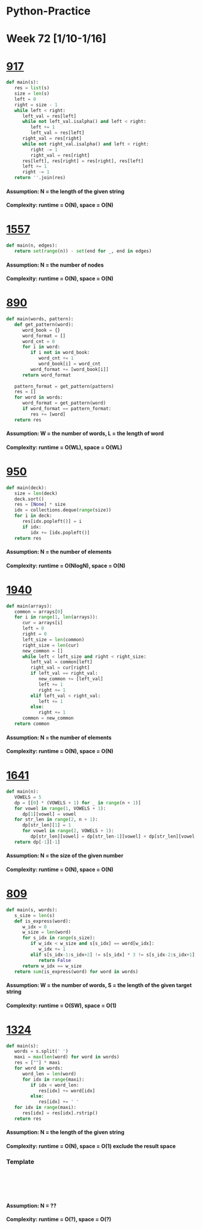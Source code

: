# Python-Practice

# Week 72 [1/10-1/16]

# [917](https://leetcode.com/problems/reverse-only-letters/)
```python
def main(s):
   res = list(s)
   size = len(s)
   left = 0
   right = size - 1
   while left < right:
      left_val = res[left]
      while not left_val.isalpha() and left < right:
         left += 1
         left_val = res[left]
      right_val = res[right]
      while not right_val.isalpha() and left < right:
         right -= 1
         right_val = res[right]
      res[left], res[right] = res[right], res[left]
      left += 1
      right -= 1
   return ''.join(res)
```
#### Assumption: N = the length of the given string
#### Complexity: runtime = O(N), space = O(N)

# [1557](https://leetcode.com/problems/minimum-number-of-vertices-to-reach-all-nodes/)
```python
def main(n, edges):
   return set(range(n)) - set(end for _, end in edges)
```
#### Assumption: N = the number of nodes
#### Complexity: runtime = O(N), space = O(N)

# [890](https://leetcode.com/problems/find-and-replace-pattern/)
```python
def main(words, pattern):
   def get_pattern(word):
      word_book = {}
      word_format = []
      word_cnt = 0
      for i in word:
         if i not in word_book:
            word_cnt += 1
            word_book[i] = word_cnt
         word_format += [word_book[i]]
      return word_format
   
   pattern_format = get_pattern(pattern)
   res = []
   for word in words:
      word_format = get_pattern(word)
      if word_format == pattern_format:
         res += [word]
   return res
```
#### Assumption: W = the number of words, L = the length of word
#### Complexity: runtime = O(WL), space = O(WL)

# [950](https://leetcode.com/problems/reveal-cards-in-increasing-order/)
```python
def main(deck):
   size = len(deck)
   deck.sort()
   res = [None] * size
   idx = collections.deque(range(size))
   for i in deck:
      res[idx.popleft()] = i
      if idx:
         idx += [idx.popleft()]
   return res
```
#### Assumption: N = the number of elements
#### Complexity: runtime = O(NlogN), space = O(N)

# [1940](https://leetcode.com/problems/longest-common-subsequence-between-sorted-arrays/)
```python
def main(arrays):
   common = arrays[0]
   for i in range(1, len(arrays)):
      cur = arrays[i]
      left = 0
      right = 0
      left_size = len(common)
      right_size = len(cur)
      new_common = []
      while left < left_size and right < right_size:
         left_val = common[left]
         right_val = cur[right]
         if left_val == right_val:
            new_common += [left_val]
            left += 1
            right += 1
         elif left_val < right_val:
            left += 1
         else:
            right += 1
      common = new_common
   return common
```
#### Assumption: N = the number of elements
#### Complexity: runtime = O(N), space = O(N)

# [1641](https://leetcode.com/problems/count-sorted-vowel-strings/)
```python
def main(n):
   VOWELS = 5
   dp = [[0] * (VOWELS + 1) for _ in range(n + 1)]
   for vowel in range(1, VOWELS + 1):
      dp[1][vowel] = vowel
   for str_len in range(2, n + 1):
      dp[str_len][1] = 1
      for vowel in range(2, VOWELS + 1):
         dp[str_len][vowel] = dp[str_len-1][vowel] + dp[str_len][vowel-1]
   return dp[-1][-1]
```
#### Assumption: N = the size of the given number
#### Complexity: runtime = O(N), space = O(N)

# [809](https://leetcode.com/problems/expressive-words/)
```python
def main(s, words):
   s_size = len(s)
   def is_express(word):
      w_idx = 0
      w_size = len(word)
      for s_idx in range(s_size):
         if w_idx < w_size and s[s_idx] == word[w_idx]:
            w_idx += 1
         elif s[s_idx-1:s_idx+2] != s[s_idx] * 3 != s[s_idx-2:s_idx+1]:
            return False
      return w_idx == w_size
   return sum(is_express(word) for word in words)
```
#### Assumption: W = the number of words, S = the length of the given target string
#### Complexity: runtime = O(SW), space = O(1)

# [1324](https://leetcode.com/problems/print-words-vertically/)
```python
def main(s):
   words = s.split(' ')
   maxi = max(len(word) for word in words)
   res = [""] * maxi
   for word in words:
      word_len = len(word)
      for idx in range(maxi):
         if idx < word_len:
            res[idx] += word[idx]
         else:
            res[idx] += ' '
   for idx in range(maxi):
      res[idx] = res[idx].rstrip()
   return res      
```
#### Assumption: N = the length of the given string
#### Complexity: runtime = O(N), space = O(1) exclude the result space

### Template
# []()
```sql
```

# []()
```python
```
#### Assumption: N = ??
#### Complexity: runtime = O(?), space = O(?)

